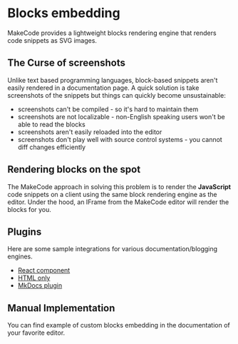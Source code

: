 # Blocks embedding

MakeCode provides a lightweight blocks rendering engine that renders code snippets as SVG images. 

## The Curse of screenshots

Unlike text based programming languages, block-based snippets aren't easily rendered in a documentation page. A quick solution is take screenshots of the snippets but things can quickly become unsustainable:

* screenshots can't be compiled - so it's hard to maintain them
* screenshots are not localizable - non-English speaking users won't be able to read the blocks
* screenshots aren't easily reloaded into the editor
* screenshots don't play well with source control systems - you cannot diff changes efficiently

## Rendering blocks on the spot

The MakeCode approach in solving this problem is to render the **JavaScript** code snippets on a client using the same block rendering engine as the editor. Under the hood, an IFrame from the MakeCode editor will render the blocks for you.

## Plugins

Here are some sample integrations for various documentation/blogging engines.

* [React component](https://github.com/microsoft/pxt-react-extension-template/blob/master/src/components/snippet.tsx)
* [HTML only](https://jsfiddle.net/ndyz1d57/80/)
* [MkDocs plugin](https://microsoft.github.io/pxt-mkdocs-sample/)

## Manual Implementation

You can find example of custom blocks embedding in the documentation of your favorite editor.

